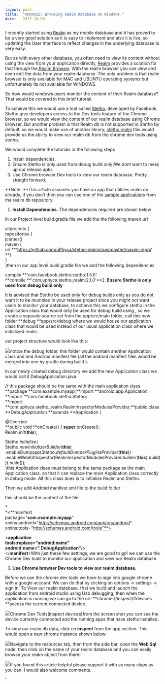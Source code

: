 ```yaml
---
layout:	post
title:	"ANDROID: Browsing Realm Database On Windows."
date:	2017-10-08
---
```


I recently started using [Realm](http://realm.io/) as my mobile database and it has proved to be a very good solution as it is easy to implement and also it is live, so updating the User Interface to reflect changes in the underlying database is very easy.

But as with every other database, you often need to view its content without using the view from your application directly, [Realm](http://realm.io/) provides a solution for that through the[ Realm Browser](https://academy.realm.io/posts/realm-browser-tutorial/). With the realm browser you can view and even edit the data from your realm database. The only problem is that realm browser is only available for MAC and UBUNTU operating systems but unfortunately its not available for WINDOWS.

So how would windows users monitor the content of their Realm database? That would be covered in this brief tutorial.

To achieve this we would use a tool called [Stetho,](https://facebook.github.io/stetho/) developed by Facebook, Stetho give developers access to the Dev tools feature of the Chrome browser, so we would view the content of our realm database using Chrome browser. But another problem is that Realm db is not supported in Stetho by default, so we would make use of another library, [stetho realm](https://github.com/uPhyca/stetho-realm) this would provide us the ability to view our realm db from the chrome dev tools using stetho.

We would complete the tutorials in the following steps

1. Install dependencies.
2. Ensure Stetho is only used from debug build only(We dont want to mess up our release apk).
3. Use Chrome browser Dev tools to view our realm database.
Pretty straight forward.

**Note: **This article assumes you have an app that utilizes realm db already, if you don’t then you can use one of the[ sample application](https://github.com/realm/realm-java/tree/master/examples)s from the realm db repository.

1. **Install Dependencies.**
The dependencies required are shown below

in our Project level build.gradle file we add the the following maven url

allprojects {  
 repositories {  
 jcenter()  
 maven {  
 url **\'https://github.com/uPhyca/stetho-realm/raw/master/maven-repo\'  
 **}  
 }  
}then in our app level build.gradle file we add the following dependencies

compile **\'com.facebook.stetho:stetho:1.5.0\'  
**compile **\'com.uphyca:stetho\_realm:2.1.0\'**2. **Ensure Stetho is only used from debug build only**

It is advised that Stetho be used only for debug builds only as you do not want it to be mumbled in your release project since you might not want users to monitor your database, to achieve this we configure stetho in the Application class that would only be used for debug build using , so we create a separate source set from the app/src/main folder, call this new folder **debug **app/src/debug where we would house our application class that would be used instead of our usual application class where we initialized realm.

our project structure would look like this:

![](/img/1*0y807QS-e7eUulKYj_jUUA.png)notice the debug folder, this folder would contain another Application class and and Android manifest file (all the android manifest files would be merged into one by gradle during build ).

In our newly created debug directory we add the new Application class we would call it DebugApplication.java

// this package should be the same with the main application class  
**package **com.example.myapp;**import **android.app.Application;  
**import **com.facebook.stetho.Stetho;  
**import **com.uphyca.stetho\_realm.RealmInspectorModulesProvider;**public class **DebugApplication **extends **Application {  
  
 @Override  
 **public void **onCreate() { **super**.onCreate();  
 Realm.*init*(**this**);  
  
 Stetho.*initialize*(  
 Stetho.*newInitializerBuilder*(**this**) .enableDumpapp(Stetho.*defaultDumperPluginsProvider*(**this**)) .enableWebKitInspector(RealmInspectorModulesProvider.*builder*(**this**).build()).build());  
 }this Application class must belong to the same package as the main Application class, so that it can replace the main Application class correctly in debug mode. All this class does is to initialize Realm and Stetho.

Then we add Android manifest xml file to the build folder

this should be the content of the file:

*<?***xml version="1.0" encoding="utf-8"***?>  
*<**manifest  
 package="**com.example.myapp**"  
 xmlns:android="http://schemas.android.com/apk/res/android"  
 xmlns:tools="http://schemas.android.com/tools"**>  
  
 <**application  
 tools:replace="android:name"  
 android:name=".**DebugApplication**"**/>  
</**manifest**>With just these few settings, we are good to go! we can use the Chrome Dev tools to monitor our application and view our Realm database.

3. **Use Chrome browser Dev tools to view our realm database.**

Before we use the chrome dev tools we have to sign into google chrome with a google account. We can do that by clicking on options → settings → sign in. To View our realm database, first we build and launch the application from android studio using Usb debugging, then when the application is running we can go to the url: **chrome://inspect/#devices **access the current connected device.

![](https://cdn-images-1.medium.com/max/800/1*-Ny0cWSGybrEDEgbjceQpw.png)Chrome Dev Tools(inspect devices)from the screen shot you can see the device currently connected and the running apps that have stetho installed.

To view our realm db data, click on **inspect** from the app section. This would open a new chrome instance shown below:

![](/img/1*1veYQlW5ZVomGMiGp29VqQ.png)Navigate to the resources tab, then from the side bar, open the **Web Sql** node, then click on the name of your realm database and you can easily browse your realm object from there!

![](/img/1*E-270s1JDrm7VlvpQNanDQ.png)If you found this article helpful please support it with as many claps as you can, I would also welcome comments.

'